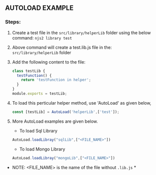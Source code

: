 ## AUTOLOAD EXAMPLE

### Steps:

1. Create a test file in the ```src/library/helperLib``` folder using the below command: ```njs2 library test```
2. Above command will create a test.lib.js file in the:
    ```src/library/helperLib``` folder
3. Add the following content to the file:
    ```javascript
    class testLib {
      testFunction() {
        return 'testFunction in helper';
      }
    }
    module.exports = testLib;
    ```
4. To load this perticular helper method, use 'AutoLoad' as given below,
    ```javascript
    const [testLib] = AutoLoad('helperLib',['test']);
    ```
5. More AutoLoad examples are given below.

     - To load Sql Library
     ```javascript
     AutoLoad.loadLibray("sqlLib",["<FILE_NAME>"])
     ```
     - To load Mongo Library
     ```javascript
     AutoLoad.loadLibray("mongoLib",["<FILE_NAME>"]) 
     ```
     
* NOTE: <FILE_NAME> is the name of the file without ```.lib.js``` *
